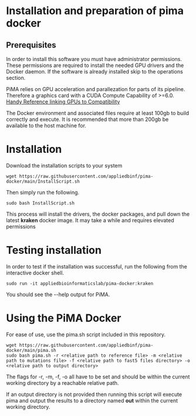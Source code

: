 # Installation and preparation of pima docker

## Prerequisites

In order to install this software you must have administrator permissions. These permissions are required to install the needed GPU drivers and the Docker daemon. If the software is already installed skip to the operations section.

PiMA relies on GPU acceleration and parallezation for parts of its pipeline. Therefore a graphics card with a CUDA Compute Capability of >=6.0. [Handy Reference linking GPUs to Compatibility](https://developer.nvidia.com/cuda-gpus#compute)

The Docker environment and associated files require at least 100gb to build correctly and execute. It is recommended that more than 200gb be available to the host machine for.

# Installation

Download the installation scripts to your system

```commandline
wget https://raw.githubusercontent.com/appliedbinf/pima-docker/main/InstallScript.sh
```

Then simply run the following.

```commandline
sudo bash InstallScript.sh
```

This process will install the drivers, the docker packages, and pull down the latest **kraken** docker image. It may take a while and requires elevated permissions

# Testing installation
In order to test if the installation was successful, run the following from the interactive docker shell.
```commandline
sudo run -it appliedbioinformaticslab/pima-docker:kraken
```

You should see the --help output for PiMA.

# Using the PiMA Docker
For ease of use, use the pima.sh script included in this repository.

```commandline
wget https://raw.githubusercontent.com/appliedbinf/pima-docker/main/pima.sh
sudo bash pima.sh -r <relative path to reference file> -m <relative path to mutations file> -f <relative path to fast5 files directory> -o <relative path to output directory>
```
The flags for -r, -m, -f, -o all have to be set and should be within the current working directory by a reachable relative path. 

If an output directory is not provided then running this script will execute pima and output the results to a directory named **out** within the current working directory.

